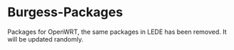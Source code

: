# Burgess-Packages
Packages for OpenWRT, the same packages in LEDE has been removed.
It will be updated randomly.